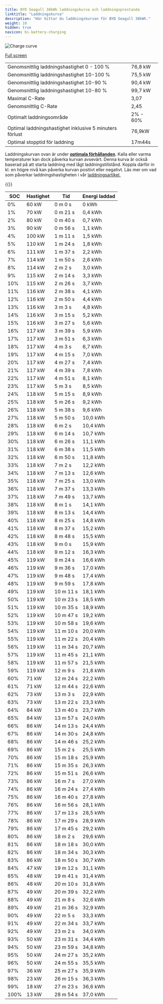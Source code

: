 ```yaml
---
title: BYD Seagull 38kWh laddningskurva och laddningsprestanda
linktitle: "Laddningskurva"
description: "Här hittar du laddningskurvan för BYD Seagull 38kWh."
weight: 10
hidden: true
navicon: bi-battery-charging
---
```

<!-- markdownlint-disable MD033 -->
<img src="../chargingcurve.svg" alt="Charge curve" class="img-fluid">

[Full screen](../chargingcurve.svg)


<table class="table table-striped">
<tbody>
<tr>
<td>Genomsnittlig laddningshastighet 0 - 100 %</td><td>76,8 kW</td>
</tr>
<tr>
<td>Genomsnittlig laddningshastighet 10-100 %</td><td>75,5 kW</td>
</tr>
<tr>
<td>Genomsnittlig laddningshastighet 10-90 %</td><td>90,4 kW</td>
</tr>
<tr>
<td>Genomsnittlig laddningshastighet 10-80 %</td><td>99,7 kW</td>
</tr>
<tr>
<td>Maximal C-Rate</td><td>3,07</td>
</tr>
<tr>
<td>Genomsnittlig C-Rate</td><td>2,45</td>
</tr>
<tr>
<td>Optimalt laddningsområde</td><td>2% - 60%</td>
</tr>
<tr>
<td>Optimal laddningshastighet inklusive 5 minuters förlust</td><td>76,9kW</td>
</tr>
<tr>
<td>Optimal stopptid för laddning</td><td>17m44s</td>
</tr>
</tbody>
</table>


Laddningskurvan ovan är under **[optimala förhållanden](../../../../../technology/battery/charging/#temperatur)**. Kalla eller varma temperaturer kan dock påverka kurvan avsevärt. Denna kurva är också baserad på att starta laddning med lågt laddningstillstånd. Koppla därför in kl. en högre nivå kan påverka kurvan positivt eller negativt. Läs mer om vad som påverkar laddningshastigheten i vår [laddningsartikel.](../../../../../technology/battery/charging/) 


{{<evkxdisplayaddarticle />}}
<table class="table table-striped">
<thead>
<tr><th>SOC</th><th>Hastighet</th><th>Tid</th><th>Energi laddad</th></tr>
</thead>
<tbody>
<tr>
<td>0%</td><td>60 kW</td><td> 0 m 0 s </td><td>0 kWh </td>
</tr>
<tr>
<td>1%</td><td>70 kW</td><td> 0 m 21 s </td><td>0,4 kWh </td>
</tr>
<tr>
<td>2%</td><td>80 kW</td><td> 0 m 40 s </td><td>0,7 kWh </td>
</tr>
<tr>
<td>3%</td><td>90 kW</td><td> 0 m 56 s </td><td>1,1 kWh </td>
</tr>
<tr>
<td>4%</td><td>100 kW</td><td> 1 m 11 s </td><td>1,5 kWh </td>
</tr>
<tr>
<td>5%</td><td>110 kW</td><td> 1 m 24 s </td><td>1,8 kWh </td>
</tr>
<tr>
<td>6%</td><td>111 kW</td><td> 1 m 37 s </td><td>2,2 kWh </td>
</tr>
<tr>
<td>7%</td><td>114 kW</td><td> 1 m 50 s </td><td>2,6 kWh </td>
</tr>
<tr>
<td>8%</td><td>114 kW</td><td> 2 m 2 s </td><td>3,0 kWh </td>
</tr>
<tr>
<td>9%</td><td>115 kW</td><td> 2 m 14 s </td><td>3,3 kWh </td>
</tr>
<tr>
<td>10%</td><td>115 kW</td><td> 2 m 26 s </td><td>3,7 kWh </td>
</tr>
<tr>
<td>11%</td><td>116 kW</td><td> 2 m 38 s </td><td>4,1 kWh </td>
</tr>
<tr>
<td>12%</td><td>116 kW</td><td> 2 m 50 s </td><td>4,4 kWh </td>
</tr>
<tr>
<td>13%</td><td>116 kW</td><td> 3 m 3 s </td><td>4,8 kWh </td>
</tr>
<tr>
<td>14%</td><td>116 kW</td><td> 3 m 15 s </td><td>5,2 kWh </td>
</tr>
<tr>
<td>15%</td><td>116 kW</td><td> 3 m 27 s </td><td>5,6 kWh </td>
</tr>
<tr>
<td>16%</td><td>117 kW</td><td> 3 m 39 s </td><td>5,9 kWh </td>
</tr>
<tr>
<td>17%</td><td>117 kW</td><td> 3 m 51 s </td><td>6,3 kWh </td>
</tr>
<tr>
<td>18%</td><td>117 kW</td><td> 4 m 3 s </td><td>6,7 kWh </td>
</tr>
<tr>
<td>19%</td><td>117 kW</td><td> 4 m 15 s </td><td>7,0 kWh </td>
</tr>
<tr>
<td>20%</td><td>117 kW</td><td> 4 m 27 s </td><td>7,4 kWh </td>
</tr>
<tr>
<td>21%</td><td>117 kW</td><td> 4 m 39 s </td><td>7,8 kWh </td>
</tr>
<tr>
<td>22%</td><td>117 kW</td><td> 4 m 51 s </td><td>8,1 kWh </td>
</tr>
<tr>
<td>23%</td><td>117 kW</td><td> 5 m 3 s </td><td>8,5 kWh </td>
</tr>
<tr>
<td>24%</td><td>118 kW</td><td> 5 m 15 s </td><td>8,9 kWh </td>
</tr>
<tr>
<td>25%</td><td>118 kW</td><td> 5 m 26 s </td><td>9,2 kWh </td>
</tr>
<tr>
<td>26%</td><td>118 kW</td><td> 5 m 38 s </td><td>9,6 kWh </td>
</tr>
<tr>
<td>27%</td><td>118 kW</td><td> 5 m 50 s </td><td>10,0 kWh </td>
</tr>
<tr>
<td>28%</td><td>118 kW</td><td> 6 m 2 s </td><td>10,4 kWh </td>
</tr>
<tr>
<td>29%</td><td>118 kW</td><td> 6 m 14 s </td><td>10,7 kWh </td>
</tr>
<tr>
<td>30%</td><td>118 kW</td><td> 6 m 26 s </td><td>11,1 kWh </td>
</tr>
<tr>
<td>31%</td><td>118 kW</td><td> 6 m 38 s </td><td>11,5 kWh </td>
</tr>
<tr>
<td>32%</td><td>118 kW</td><td> 6 m 50 s </td><td>11,8 kWh </td>
</tr>
<tr>
<td>33%</td><td>118 kW</td><td> 7 m 2 s </td><td>12,2 kWh </td>
</tr>
<tr>
<td>34%</td><td>118 kW</td><td> 7 m 13 s </td><td>12,6 kWh </td>
</tr>
<tr>
<td>35%</td><td>118 kW</td><td> 7 m 25 s </td><td>13,0 kWh </td>
</tr>
<tr>
<td>36%</td><td>118 kW</td><td> 7 m 37 s </td><td>13,3 kWh </td>
</tr>
<tr>
<td>37%</td><td>118 kW</td><td> 7 m 49 s </td><td>13,7 kWh </td>
</tr>
<tr>
<td>38%</td><td>118 kW</td><td> 8 m 1 s </td><td>14,1 kWh </td>
</tr>
<tr>
<td>39%</td><td>118 kW</td><td> 8 m 13 s </td><td>14,4 kWh </td>
</tr>
<tr>
<td>40%</td><td>118 kW</td><td> 8 m 25 s </td><td>14,8 kWh </td>
</tr>
<tr>
<td>41%</td><td>118 kW</td><td> 8 m 37 s </td><td>15,2 kWh </td>
</tr>
<tr>
<td>42%</td><td>118 kW</td><td> 8 m 48 s </td><td>15,5 kWh </td>
</tr>
<tr>
<td>43%</td><td>118 kW</td><td> 9 m 0 s </td><td>15,9 kWh </td>
</tr>
<tr>
<td>44%</td><td>118 kW</td><td> 9 m 12 s </td><td>16,3 kWh </td>
</tr>
<tr>
<td>45%</td><td>119 kW</td><td> 9 m 24 s </td><td>16,6 kWh </td>
</tr>
<tr>
<td>46%</td><td>119 kW</td><td> 9 m 36 s </td><td>17,0 kWh </td>
</tr>
<tr>
<td>47%</td><td>119 kW</td><td> 9 m 48 s </td><td>17,4 kWh </td>
</tr>
<tr>
<td>48%</td><td>119 kW</td><td> 9 m 59 s </td><td>17,8 kWh </td>
</tr>
<tr>
<td>49%</td><td>119 kW</td><td> 10 m 11 s </td><td>18,1 kWh </td>
</tr>
<tr>
<td>50%</td><td>119 kW</td><td> 10 m 23 s </td><td>18,5 kWh </td>
</tr>
<tr>
<td>51%</td><td>119 kW</td><td> 10 m 35 s </td><td>18,9 kWh </td>
</tr>
<tr>
<td>52%</td><td>119 kW</td><td> 10 m 47 s </td><td>19,2 kWh </td>
</tr>
<tr>
<td>53%</td><td>119 kW</td><td> 10 m 58 s </td><td>19,6 kWh </td>
</tr>
<tr>
<td>54%</td><td>119 kW</td><td> 11 m 10 s </td><td>20,0 kWh </td>
</tr>
<tr>
<td>55%</td><td>119 kW</td><td> 11 m 22 s </td><td>20,4 kWh </td>
</tr>
<tr>
<td>56%</td><td>119 kW</td><td> 11 m 34 s </td><td>20,7 kWh </td>
</tr>
<tr>
<td>57%</td><td>119 kW</td><td> 11 m 45 s </td><td>21,1 kWh </td>
</tr>
<tr>
<td>58%</td><td>119 kW</td><td> 11 m 57 s </td><td>21,5 kWh </td>
</tr>
<tr>
<td>59%</td><td>119 kW</td><td> 12 m 9 s </td><td>21,8 kWh </td>
</tr>
<tr>
<td>60%</td><td>71 kW</td><td> 12 m 24 s </td><td>22,2 kWh </td>
</tr>
<tr>
<td>61%</td><td>71 kW</td><td> 12 m 44 s </td><td>22,6 kWh </td>
</tr>
<tr>
<td>62%</td><td>73 kW</td><td> 13 m 3 s </td><td>22,9 kWh </td>
</tr>
<tr>
<td>63%</td><td>73 kW</td><td> 13 m 22 s </td><td>23,3 kWh </td>
</tr>
<tr>
<td>64%</td><td>84 kW</td><td> 13 m 40 s </td><td>23,7 kWh </td>
</tr>
<tr>
<td>65%</td><td>84 kW</td><td> 13 m 57 s </td><td>24,0 kWh </td>
</tr>
<tr>
<td>66%</td><td>86 kW</td><td> 14 m 13 s </td><td>24,4 kWh </td>
</tr>
<tr>
<td>67%</td><td>86 kW</td><td> 14 m 30 s </td><td>24,8 kWh </td>
</tr>
<tr>
<td>68%</td><td>86 kW</td><td> 14 m 46 s </td><td>25,2 kWh </td>
</tr>
<tr>
<td>69%</td><td>86 kW</td><td> 15 m 2 s </td><td>25,5 kWh </td>
</tr>
<tr>
<td>70%</td><td>86 kW</td><td> 15 m 18 s </td><td>25,9 kWh </td>
</tr>
<tr>
<td>71%</td><td>86 kW</td><td> 15 m 35 s </td><td>26,3 kWh </td>
</tr>
<tr>
<td>72%</td><td>86 kW</td><td> 15 m 51 s </td><td>26,6 kWh </td>
</tr>
<tr>
<td>73%</td><td>86 kW</td><td> 16 m 7 s </td><td>27,0 kWh </td>
</tr>
<tr>
<td>74%</td><td>86 kW</td><td> 16 m 24 s </td><td>27,4 kWh </td>
</tr>
<tr>
<td>75%</td><td>86 kW</td><td> 16 m 40 s </td><td>27,8 kWh </td>
</tr>
<tr>
<td>76%</td><td>86 kW</td><td> 16 m 56 s </td><td>28,1 kWh </td>
</tr>
<tr>
<td>77%</td><td>86 kW</td><td> 17 m 13 s </td><td>28,5 kWh </td>
</tr>
<tr>
<td>78%</td><td>86 kW</td><td> 17 m 29 s </td><td>28,9 kWh </td>
</tr>
<tr>
<td>79%</td><td>86 kW</td><td> 17 m 45 s </td><td>29,2 kWh </td>
</tr>
<tr>
<td>80%</td><td>86 kW</td><td> 18 m 2 s </td><td>29,6 kWh </td>
</tr>
<tr>
<td>81%</td><td>86 kW</td><td> 18 m 18 s </td><td>30,0 kWh </td>
</tr>
<tr>
<td>82%</td><td>86 kW</td><td> 18 m 34 s </td><td>30,3 kWh </td>
</tr>
<tr>
<td>83%</td><td>86 kW</td><td> 18 m 50 s </td><td>30,7 kWh </td>
</tr>
<tr>
<td>84%</td><td>47 kW</td><td> 19 m 12 s </td><td>31,1 kWh </td>
</tr>
<tr>
<td>85%</td><td>48 kW</td><td> 19 m 41 s </td><td>31,4 kWh </td>
</tr>
<tr>
<td>86%</td><td>48 kW</td><td> 20 m 10 s </td><td>31,8 kWh </td>
</tr>
<tr>
<td>87%</td><td>49 kW</td><td> 20 m 39 s </td><td>32,2 kWh </td>
</tr>
<tr>
<td>88%</td><td>49 kW</td><td> 21 m 8 s </td><td>32,6 kWh </td>
</tr>
<tr>
<td>89%</td><td>49 kW</td><td> 21 m 36 s </td><td>32,9 kWh </td>
</tr>
<tr>
<td>90%</td><td>49 kW</td><td> 22 m 5 s </td><td>33,3 kWh </td>
</tr>
<tr>
<td>91%</td><td>49 kW</td><td> 22 m 34 s </td><td>33,7 kWh </td>
</tr>
<tr>
<td>92%</td><td>49 kW</td><td> 23 m 2 s </td><td>34,0 kWh </td>
</tr>
<tr>
<td>93%</td><td>50 kW</td><td> 23 m 31 s </td><td>34,4 kWh </td>
</tr>
<tr>
<td>94%</td><td>50 kW</td><td> 23 m 59 s </td><td>34,8 kWh </td>
</tr>
<tr>
<td>95%</td><td>50 kW</td><td> 24 m 27 s </td><td>35,2 kWh </td>
</tr>
<tr>
<td>96%</td><td>50 kW</td><td> 24 m 55 s </td><td>35,5 kWh </td>
</tr>
<tr>
<td>97%</td><td>36 kW</td><td> 25 m 27 s </td><td>35,9 kWh </td>
</tr>
<tr>
<td>98%</td><td>23 kW</td><td> 26 m 15 s </td><td>36,3 kWh </td>
</tr>
<tr>
<td>99%</td><td>18 kW</td><td> 27 m 23 s </td><td>36,6 kWh </td>
</tr>
<tr>
<td>100%</td><td>13 kW</td><td> 28 m 54 s </td><td>37,0 kWh </td>
</tr>
</tbody>
</table>

